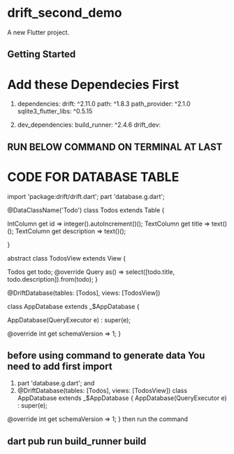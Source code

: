 # drift_second_demo

A new Flutter project.

## Getting Started

# Add these Dependecies First
1. dependencies:
   drift: ^2.11.0
   path: ^1.8.3
   path_provider: ^2.1.0
   sqlite3_flutter_libs: ^0.5.15


2. dev_dependencies:
   build_runner: ^2.4.6
   drift_dev:

## RUN BELOW COMMAND ON TERMINAL AT LAST


#  CODE FOR DATABASE TABLE 

import 'package:drift/drift.dart';
part 'database.g.dart';

@DataClassName('Todo')
class Todos extends Table {

  IntColumn get id => integer().autoIncrement()();
  TextColumn get title => text()();
  TextColumn get description => text()();
  
}

abstract class TodosView extends View {

  Todos get todo;
  @override
  Query as() => select([todo.title, todo.description]).from(todo);
}

@DriftDatabase(tables: [Todos], views: [TodosView])

class AppDatabase extends _$AppDatabase {

  AppDatabase(QueryExecutor e) : super(e);

  @override
  int get schemaVersion => 1;
}


## before using command to generate data You need to add first import
   1. part 'database.g.dart';
and 
   2. @DriftDatabase(tables: [Todos], views: [TodosView])
class AppDatabase extends _$AppDatabase {
  AppDatabase(QueryExecutor e) : super(e);

  @override
  int get schemaVersion => 1;
}
then run the command 

##    dart pub run build_runner build


